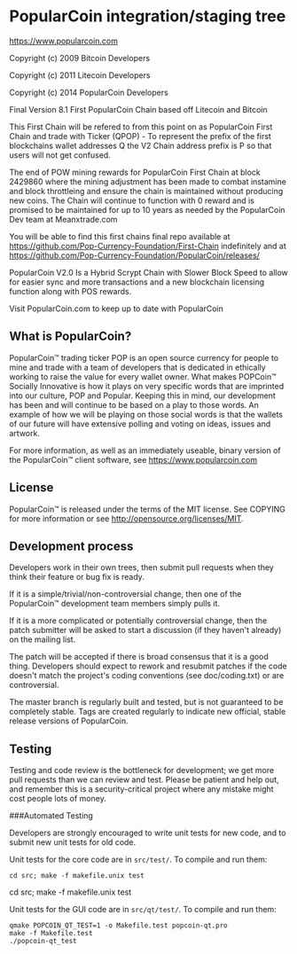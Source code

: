 PopularCoin integration/staging tree
================================

https://www.popularcoin.com

Copyright (c) 2009 Bitcoin Developers 

Copyright (c) 2011 Litecoin Developers 

Copyright (c) 2014 PopularCoin Developers


Final Version 8.1 First PopularCoin Chain based off Litecoin and Bitcoin

This First Chain will be refered to from this point on as PopularCoin First Chain and trade with Ticker (QPOP) - To represent the prefix of the first blockchains wallet addresses Q the V2 Chain address prefix is P so that users will not get confused.

The end of POW mining rewards for PopularCoin First Chain at block 2429860 where the mining adjustment has been made to combat instamine and block throttleing and ensure the chain is maintained without producing new coins. The Chain will continue to function with 0 reward and is promised to be maintained for up to 10 years as needed by the PopularCoin Dev team at Meanxtrade.com

You will be able to find this first chains final repo available at https://github.com/Pop-Currency-Foundation/First-Chain indefinitely and at https://github.com/Pop-Currency-Foundation/PopularCoin/releases/ 

PopularCoin V2.0 Is a Hybrid Scrypt Chain with Slower Block Speed to allow for easier sync and more transactions and a new blockchain licensing function along with POS rewards. 

Visit PopularCoin.com to keep up to date with PopularCoin

What is PopularCoin?
--------------------

PopularCoin™ trading ticker POP is an open source currency for people to mine and trade with a team of developers that is dedicated in ethically working to raise the value for every wallet owner. What makes POPCoin™ Socially Innovative is how it plays on very specific words that are imprinted into our culture, POP and Popular. Keeping this in mind, our development has been and will continue to be based on a play to those words. An example of how we will be playing on those social words is that the wallets of our future will have extensive polling and voting on ideas, issues and artwork.

For more information, as well as an immediately useable, binary version of the PopularCoin™ client software, see https://www.popularcoin.com

License
-------

PopularCoin™ is released under the terms of the MIT license. See COPYING for more information or see http://opensource.org/licenses/MIT.

Development process
-------------------

Developers work in their own trees, then submit pull requests when they think their feature or bug fix is ready.

If it is a simple/trivial/non-controversial change, then one of the PopularCoin™ development team members simply pulls it.

If it is a more complicated or potentially controversial change, then the patch submitter will be asked to start a discussion (if they haven't already) on the mailing list.

The patch will be accepted if there is broad consensus that it is a good thing. Developers should expect to rework and resubmit patches if the code doesn't match the project's coding conventions (see doc/coding.txt) or are controversial.

The master branch is regularly built and tested, but is not guaranteed to be completely stable. Tags are created regularly to indicate new official, stable release versions of PopularCoin.

Testing
-------

Testing and code review is the bottleneck for development; we get more pull requests than we can review and test. Please be patient and help out, and remember this is a security-critical project where any mistake might cost people lots of money.

###Automated Testing

Developers are strongly encouraged to write unit tests for new code, and to submit new unit tests for old code.

Unit tests for the core code are in `src/test/`. To compile and run them:

    cd src; make -f makefile.unix test

cd src; make -f makefile.unix test

Unit tests for the GUI code are in `src/qt/test/`. To compile and run them:

    qmake POPCOIN_QT_TEST=1 -o Makefile.test popcoin-qt.pro
    make -f Makefile.test
    ./popcoin-qt_test
